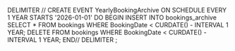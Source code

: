 DELIMITER //
CREATE EVENT YearlyBookingArchive
ON SCHEDULE EVERY 1 YEAR STARTS '2026-01-01'
DO
BEGIN
    INSERT INTO bookings_archive SELECT * FROM bookings WHERE BookingDate < CURDATE() - INTERVAL 1 YEAR;
    DELETE FROM bookings WHERE BookingDate < CURDATE() - INTERVAL 1 YEAR;
END//
DELIMITER ;